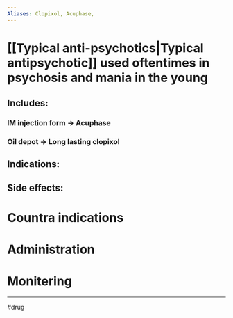 ```yaml
---
Aliases: Clopixol, Acuphase, 
---
```

# [[Typical anti-psychotics|Typical antipsychotic]] used oftentimes in psychosis and mania in the young
## Includes:
### IM injection form -> Acuphase
### Oil depot -> Long lasting clopixol 
## Indications:
## Side effects:
# Countra indications
# Administration 
# Monitering 

---
#drug 